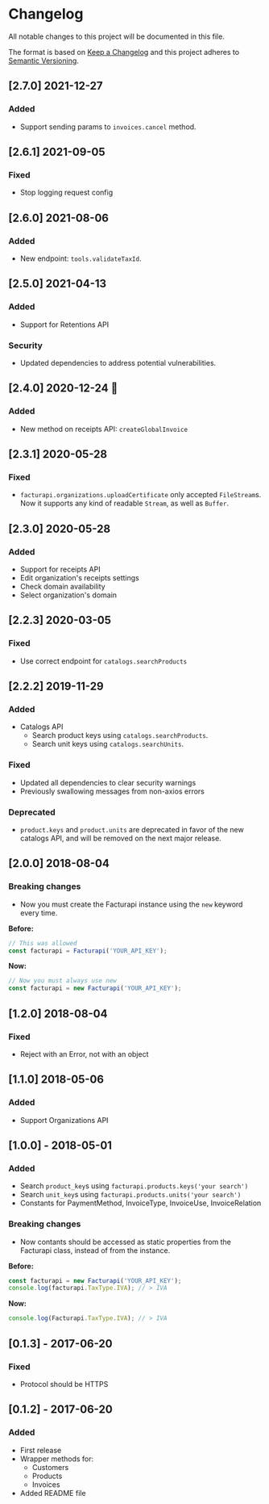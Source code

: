 # Changelog

All notable changes to this project will be documented in this file.

The format is based on [Keep a Changelog](http://keepachangelog.com/en/1.0.0/)
and this project adheres to [Semantic Versioning](http://semver.org/spec/v2.0.0.html).

## [2.7.0] 2021-12-27

### Added

- Support sending params to `invoices.cancel` method.

## [2.6.1] 2021-09-05

### Fixed

- Stop logging request config

## [2.6.0] 2021-08-06

### Added

- New endpoint: `tools.validateTaxId`.

## [2.5.0] 2021-04-13

### Added

- Support for Retentions API

### Security

- Updated dependencies to address potential vulnerabilities.

## [2.4.0] 2020-12-24 🎄

### Added

- New method on receipts API: `createGlobalInvoice`

## [2.3.1] 2020-05-28

### Fixed

- `facturapi.organizations.uploadCertificate` only accepted `FileStream`s. Now it supports any kind of readable `Stream`, as well as `Buffer`.

## [2.3.0] 2020-05-28

### Added

- Support for receipts API
- Edit organization's receipts settings
- Check domain availability
- Select organization's domain

## [2.2.3] 2020-03-05

### Fixed

- Use correct endpoint for `catalogs.searchProducts`

## [2.2.2] 2019-11-29

### Added

- Catalogs API
  - Search product keys using `catalogs.searchProducts`.
  - Search unit keys using `catalogs.searchUnits`.

### Fixed

- Updated all dependencies to clear security warnings
- Previously swallowing messages from non-axios errors

### Deprecated

- `product.keys` and `product.units` are deprecated in favor of the new catalogs API, and will be removed on the next major release.

## [2.0.0] 2018-08-04

### Breaking changes

- Now you must create the Facturapi instance using the `new` keyword every time.

**Before:**

```javascript
// This was allowed
const facturapi = Facturapi('YOUR_API_KEY');
```

**Now:**

```javascript
// Now you must always use new
const facturapi = new Facturapi('YOUR_API_KEY');
```

## [1.2.0] 2018-08-04

### Fixed

- Reject with an Error, not with an object

## [1.1.0] 2018-05-06

### Added

- Support Organizations API

## [1.0.0] - 2018-05-01

### Added

- Search `product_key`s using `facturapi.products.keys('your search')`
- Search `unit_key`s using `facturapi.products.units('your search')`
- Constants for PaymentMethod, InvoiceType, InvoiceUse, InvoiceRelation

### Breaking changes

- Now contants should be accessed as static properties from the Facturapi class, instead of from the instance.

**Before:**

```javascript
const facturapi = new Facturapi('YOUR_API_KEY');
console.log(facturapi.TaxType.IVA); // > IVA
```

**Now:**

```javascript
console.log(Facturapi.TaxType.IVA); // > IVA
```

## [0.1.3] - 2017-06-20

### Fixed

- Protocol should be HTTPS

## [0.1.2] - 2017-06-20

### Added

- First release
- Wrapper methods for:
  - Customers
  - Products
  - Invoices
- Added README file
